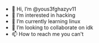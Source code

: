 - 👋 Hi, I’m @yous3fghazyv11
- 👀 I’m interested in hacking
- 🌱 I’m currently learning linux
- 💞️ I’m looking to collaborate on idk
- 📫 How to reach me you can't

<!---
yous3fghazyv11/yous3fghazyv11 is a ✨ special ✨ repository because its `README.md` (this file) appears on your GitHub profile.
You can click the Preview link to take a look at your changes.
--->
